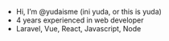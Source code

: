 - Hi, I’m @yudaisme (ini yuda, or this is yuda)
- 4 years experienced in web developer
- Laravel, Vue, React, Javascript, Node
